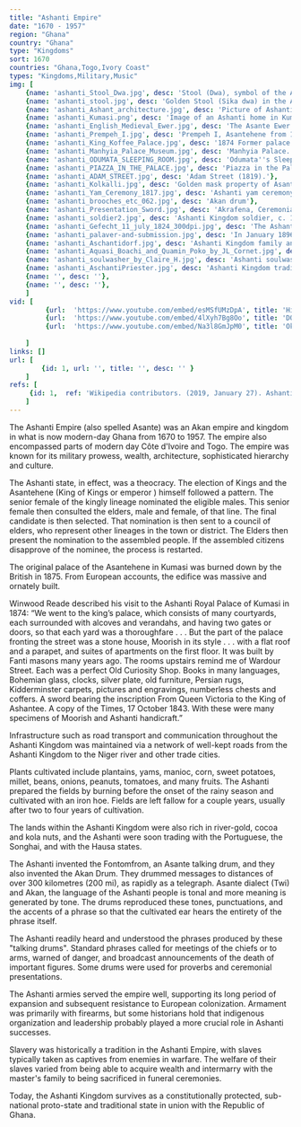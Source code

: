 ```yaml
---
title: "Ashanti Empire"
date: "1670 - 1957"
region: "Ghana"
country: "Ghana" 
type: "Kingdoms"
sort: 1670
countries: "Ghana,Togo,Ivory Coast"
types: "Kingdoms,Military,Music"
img: [
    {name: 'ashanti_Stool_Dwa.jpg', desc: 'Stool (Dwa), symbol of the Ashanti Empire.'},
    {name: 'ashanti_stool.jpg', desc: 'Golden Stool (Sika dwa) in the Ashanti Kingdom, 1935.'},
    {name: 'ashanti_Ashant_architecture.jpg', desc: 'Picture of Ashanti architecture drawn by Thomas Edward Bowdich, with Adinkra symbols on the walls.'},
    {name: 'ashanti_Kumasi.png', desc: 'Image of an Ashanti home in Kumasi, before British colonization.'},
    {name: 'ashanti_English_Medieval_Ewer.jpg', desc: 'The Asante Ewer was made in England during reign of Richard II (1377–1399) and was discovered in 1896 in the Asante kingdom. The front of the jug bears the royal arms of England and each of the facets of the lid contains a lion and a stag. These symbols date the jug to the last 9 years of Richard''s reign, when he adopted the badge of the white hart. Two more English bronze jugs from the same period were found at Kumasi, the Asante capital, at the time as this example. Perhaps all 3 were a set from the household of Richard II. How they came to the west coast of Africa remains a mystery, but there was extensive trade between West Africa and Western Europe across the Sahara Desert in the Middle Ages. Now it is in the British Museum, London.'},
    {name: 'ashanti_Prempeh_I.jpg', desc: 'Prempeh I, Asantehene from 1888 to 1931.'},
    {name: 'ashanti_King_Koffee_Palace.jpg', desc: '1874 Former palace of Asantehene being burned and ransacked by the British after the Third Anglo-Ashanti War.'},
    {name: 'ashanti_Manhyia_Palace_Museum.jpg', desc: 'Manhyia Palace. Current official residence of the Asantehene.'},
    {name: 'ashanti_ODUMATA_SLEEPING_ROOM.jpg', desc: 'Odumata''s Sleeping Room (1819).'},
    {name: 'ashanti_PIAZZA_IN_THE_PALACE.jpg', desc: 'Piazza in the Palace (1819).'},
    {name: 'ashanti_ADAM_STREET.jpg', desc: 'Adam Street (1819).'},
    {name: 'ashanti_Kolkalli.jpg', desc: 'Golden mask property of Asantehene, Kofi Karikari'},
    {name: 'ashanti_Yam_Ceremony_1817.jpg', desc: 'Ashanti yam ceremony in the Ashanti Kingdom, 19th century by Thomas E. Bowdich.'},
    {name: 'ashanti_brooches_etc_062.jpg', desc: 'Akan drum'},
    {name: 'ashanti_Presentation_Sword.jpg', desc: 'Akrafena, Ceremonial sword used by the Ashanti.'},
    {name: 'ashanti_soldier2.jpg', desc: 'Ashanti Kingdom soldier, c. 1824, by Joseph Dupuis.'},
    {name: 'ashanti_Gefecht_11_july_1824_300dpi.jpg', desc: 'The Ashanti Kingdom army engaged with British forces under the command of Col. Sutherland, July 11th 1824.'},
    {name: 'ashanti_palaver-and-submission.jpg', desc: 'In January 1896, the British formally annexed the Ashanti Kingdom to the British Empire.'},
    {name: 'ashanti_Aschantidorf.jpg', desc: 'Ashanti Kingdom family and city neighbourhood, c. 1873.'},
    {name: 'ashanti_Aquasi_Boachi_and_Quamin_Poko_by_JL_Cornet.jpg', desc: 'Princes Kwasi Boakye and Kwame Poku, c. 1840.'},
    {name: 'ashanti_soulwasher_by_Claire_H.jpg', desc: 'Ashanti soulwasher'},
    {name: 'ashanti_AschantiPriester.jpg', desc: 'Ashanti Kingdom traditional priest performing an Akan religious ceremony, c. 1873, by Jules Gros.'},
    {name: '', desc: ''},
    {name: '', desc: ''},
    ]
vid: [
         {url:  'https://www.youtube.com/embed/esMSfUMzDpA', title: 'History of the Ashanti Empire , (Ghana Africa)'},
         {url:  'https://www.youtube.com/embed/4lXyh7Bg8Oo', title: 'DOCUMENTARY: The 300 year old Asante Kingdom'},
         {url:  'https://www.youtube.com/embed/Na3l8GmJpM0', title: 'Okomfo Anokye History & the Rise of the Great Ashanti Kingdom'}
         
    ]
links: []
url: [
        {id: 1, url: '', title: '', desc: '' }
    ]
refs: [
     {id: 1,  ref: 'Wikipedia contributors. (2019, January 27). Ashanti Empire. In Wikipedia, The Free Encyclopedia. Retrieved 19:38, February 3, 2019, from ', url: 'https://en.wikipedia.org/w/index.php?title=Ashanti_Empire&oldid=880436884'}
    ]
---
```

The Ashanti Empire (also spelled Asante) was an Akan empire and kingdom in what is now modern-day Ghana from 1670 to 1957. The empire also encompassed parts of modern day Côte d'Ivoire and Togo. The empire was known for its military prowess, wealth, architecture, sophisticated hierarchy and culture.

The Ashanti state, in effect, was a theocracy. The election of Kings and the Asantehene (King of Kings or emperor ) himself followed a pattern. The senior female of the kingly lineage nominated the eligible males. This senior female then consulted the elders, male and female, of that line. The final candidate is then selected. That nomination is then sent to a council of elders, who represent other lineages in the town or district. The Elders then present the nomination to the assembled people. If the assembled citizens disapprove of the nominee, the process is restarted. 

The original palace of the Asantehene in Kumasi was burned down by the British in 1875. From European accounts, the edifice was massive and ornately built.

Winwood Reade described his visit to the Ashanti Royal Palace of Kumasi in 1874: “We went to the king’s palace, which consists of many courtyards, each surrounded with alcoves and verandahs, and having two gates or doors, so that each yard was a thoroughfare . . . But the part of the palace fronting the street was a stone house, Moorish in its style . . . with a flat roof and a parapet, and suites of apartments on the first floor. It was built by Fanti masons many years ago. The rooms upstairs remind me of Wardour Street. Each was a perfect Old Curiosity Shop. Books in many languages, Bohemian glass, clocks, silver plate, old furniture, Persian rugs, Kidderminster carpets, pictures and engravings, numberless chests and coffers. A sword bearing the inscription From Queen Victoria to the King of Ashantee. A copy of the Times, 17 October 1843. With these were many specimens of Moorish and Ashanti handicraft.”

Infrastructure such as road transport and communication throughout the Ashanti Kingdom was maintained via a network of well-kept roads from the Ashanti Kingdom to the Niger river and other trade cities.

Plants cultivated include plantains, yams, manioc, corn, sweet potatoes, millet, beans, onions, peanuts, tomatoes, and many fruits. The Ashanti prepared the fields by burning before the onset of the rainy season and cultivated with an iron hoe. Fields are left fallow for a couple years, usually after two to four years of cultivation.

The lands within the Ashanti Kingdom were also rich in river-gold, cocoa and kola nuts, and the Ashanti were soon trading with the Portuguese, the Songhai, and with the Hausa states.

The Ashanti invented the Fontomfrom, an Asante talking drum, and they also invented the Akan Drum. They drummed messages to distances of over 300 kilometres (200 mi), as rapidly as a telegraph. Asante dialect (Twi) and Akan, the language of the Ashanti people is tonal and more meaning is generated by tone. The drums reproduced these tones, punctuations, and the accents of a phrase so that the cultivated ear hears the entirety of the phrase itself.

The Ashanti readily heard and understood the phrases produced by these "talking drums". Standard phrases called for meetings of the chiefs or to arms, warned of danger, and broadcast announcements of the death of important figures. Some drums were used for proverbs and ceremonial presentations.

The Ashanti armies served the empire well, supporting its long period of expansion and subsequent resistance to European colonization. Armament was primarily with firearms, but some historians hold that indigenous organization and leadership probably played a more crucial role in Ashanti successes.

Slavery was historically a tradition in the Ashanti Empire, with slaves typically taken as captives from enemies in warfare. The welfare of their slaves varied from being able to acquire wealth and intermarry with the master's family to being sacrificed in funeral ceremonies. 

Today, the Ashanti Kingdom survives as a constitutionally protected, sub-national proto-state and traditional state in union with the Republic of Ghana.


